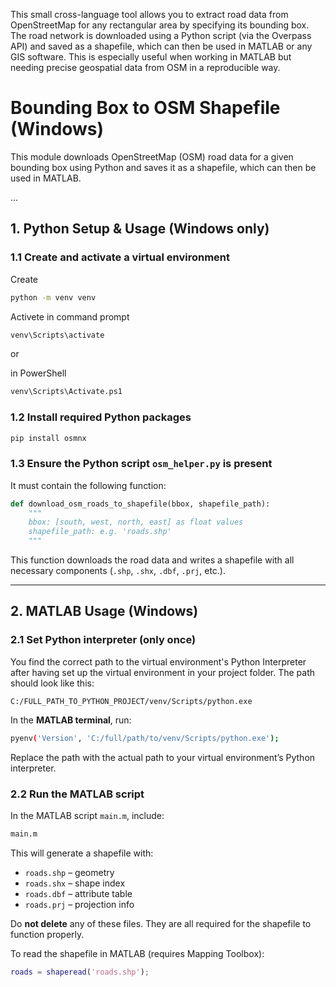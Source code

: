 This small cross-language tool allows you to extract road data from OpenStreetMap for any rectangular area by specifying its bounding box. The road network is downloaded using a Python script (via the Overpass API) and saved as a shapefile, which can then be used in MATLAB or any GIS software. This is especially useful when working in MATLAB but needing precise geospatial data from OSM in a reproducible way.

# Bounding Box to OSM Shapefile (Windows)

This module downloads OpenStreetMap (OSM) road data for a given bounding box using Python and saves it as a shapefile, which can then be used in MATLAB.

...

## 1. Python Setup & Usage (Windows only)

### 1.1 Create and activate a virtual environment

Create
```bash
python -m venv venv
````

Activete in command prompt
```bash
venv\Scripts\activate
```

or 

in PowerShell
```bash
venv\Scripts\Activate.ps1
```

### 1.2 Install required Python packages

```bash
pip install osmnx
```

### 1.3 Ensure the Python script `osm_helper.py` is present

It must contain the following function:

```python
def download_osm_roads_to_shapefile(bbox, shapefile_path):
    """
    bbox: [south, west, north, east] as float values
    shapefile_path: e.g. 'roads.shp'
    """
```

This function downloads the road data and writes a shapefile with all necessary components (`.shp`, `.shx`, `.dbf`, `.prj`, etc.).

---

## 2. MATLAB Usage (Windows)

### 2.1 Set Python interpreter (only once)

You find the correct path to the virtual environment's Python Interpreter after having set up 
the virtual environment in your project folder. The path should look like this:

```
C:/FULL_PATH_TO_PYTHON_PROJECT/venv/Scripts/python.exe
```

In the **MATLAB terminal**, run:

```bash
pyenv('Version', 'C:/full/path/to/venv/Scripts/python.exe');
```

Replace the path with the actual path to your virtual environment’s Python interpreter.

### 2.2 Run the MATLAB script

In the MATLAB script `main.m`, include:

```bash
main.m
```

This will generate a shapefile with:

* `roads.shp` – geometry
* `roads.shx` – shape index
* `roads.dbf` – attribute table
* `roads.prj` – projection info

Do **not delete** any of these files. They are all required for the shapefile to function properly.

To read the shapefile in MATLAB (requires Mapping Toolbox):

```matlab
roads = shaperead('roads.shp');
```
